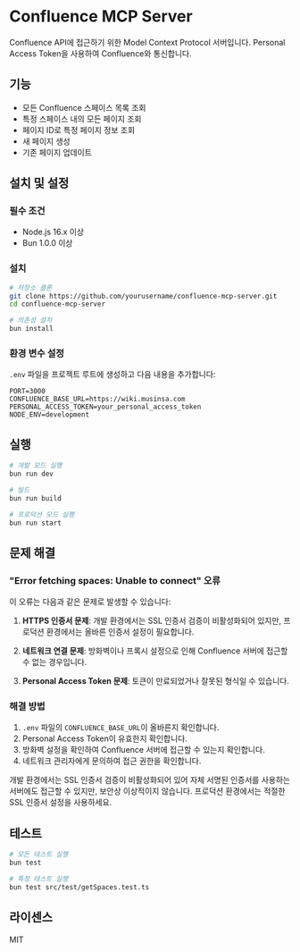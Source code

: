 # Confluence MCP Server

Confluence API에 접근하기 위한 Model Context Protocol 서버입니다. Personal Access Token을 사용하여 Confluence와 통신합니다.

## 기능

- 모든 Confluence 스페이스 목록 조회
- 특정 스페이스 내의 모든 페이지 조회
- 페이지 ID로 특정 페이지 정보 조회
- 새 페이지 생성
- 기존 페이지 업데이트

## 설치 및 설정

### 필수 조건

- Node.js 16.x 이상
- Bun 1.0.0 이상

### 설치

```bash
# 저장소 클론
git clone https://github.com/yourusername/confluence-mcp-server.git
cd confluence-mcp-server

# 의존성 설치
bun install
```

### 환경 변수 설정

`.env` 파일을 프로젝트 루트에 생성하고 다음 내용을 추가합니다:

```
PORT=3000
CONFLUENCE_BASE_URL=https://wiki.musinsa.com
PERSONAL_ACCESS_TOKEN=your_personal_access_token
NODE_ENV=development
```

## 실행

```bash
# 개발 모드 실행
bun run dev

# 빌드
bun run build

# 프로덕션 모드 실행
bun run start
```

## 문제 해결

### "Error fetching spaces: Unable to connect" 오류

이 오류는 다음과 같은 문제로 발생할 수 있습니다:

1. **HTTPS 인증서 문제**: 개발 환경에서는 SSL 인증서 검증이 비활성화되어 있지만, 프로덕션 환경에서는 올바른 인증서 설정이 필요합니다.

2. **네트워크 연결 문제**: 방화벽이나 프록시 설정으로 인해 Confluence 서버에 접근할 수 없는 경우입니다.

3. **Personal Access Token 문제**: 토큰이 만료되었거나 잘못된 형식일 수 있습니다.

### 해결 방법

1. `.env` 파일의 `CONFLUENCE_BASE_URL`이 올바른지 확인합니다.
2. Personal Access Token이 유효한지 확인합니다.
3. 방화벽 설정을 확인하여 Confluence 서버에 접근할 수 있는지 확인합니다.
4. 네트워크 관리자에게 문의하여 접근 권한을 확인합니다.

개발 환경에서는 SSL 인증서 검증이 비활성화되어 있어 자체 서명된 인증서를 사용하는 서버에도 접근할 수 있지만, 보안상 이상적이지 않습니다. 프로덕션 환경에서는 적절한 SSL 인증서 설정을 사용하세요.

## 테스트

```bash
# 모든 테스트 실행
bun test

# 특정 테스트 실행
bun test src/test/getSpaces.test.ts
```

## 라이센스

MIT
